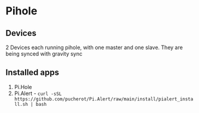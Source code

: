 # Pihole

## Devices
2 Devices each running pihole, with one master and one slave. They are being synced with gravity sync

## Installed apps
1. Pi.Hole
2. Pi.Alert - `curl -sSL https://github.com/pucherot/Pi.Alert/raw/main/install/pialert_install.sh | bash`